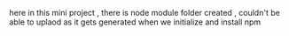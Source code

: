 here in this mini project , there is node module folder created , couldn't be able to uplaod as it gets generated when we initialize and install npm 
